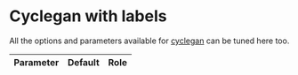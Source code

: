 # Cyclegan with labels

All the options and parameters available for [cyclegan](cyclegan.md) can be tuned here too.

|Parameter|Default|Role|
|-|-|-|